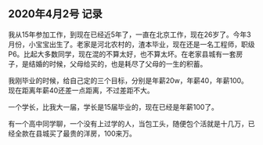 ## 2020年4月2号 记录

我从15年参加工作，到现在已经近5年了，一直在北京工作，现在26岁了。今年3月份，小宝宝出生了。老家是河北农村的，渣本毕业，现在还是一名工程师，职级P6。比起大多数同学，现在混的不算太好，也不算太坏。在老家县城有一套房子，是结婚的时候，父母给买的，也是耗尽了父母的一生的积蓄。

我刚毕业的时候，给自己定的三个目标，分别是年薪20w，年薪40，年薪100。现在距离年薪40还差一点距离，不过差距不大。

一个学长，比我大一届，学长是15届毕业的，现在已经是年薪100了。

有一个高中同学聊，一个没有上过学的人，当包工头，随便包个活就是十几万，已经全款在县城买了最贵的洋房，100来万。
